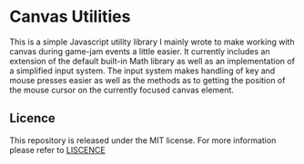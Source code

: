 # Canvas Utilities #

This is a simple Javascript utility library I mainly wrote to make working with canvas during game-jam events a little easier. It currently includes an extension of the default built-in Math library as well as an implementation of a simplified input system. The input system makes handling of key and mouse presses easier as well as the methods as to getting the position of the mouse cursor on the currently focused canvas element.

## Licence ##

This repository is released under the MIT license. For more information please refer to [LISCENCE](https://github.com/Catlinman/canvasutilities/blob/master/LICENSE)